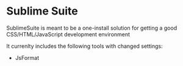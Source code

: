 Sublime Suite
=============

SublimeSuite is meant to be a one-install solution for getting a good CSS/HTML/JavaScript development environment

It currenlty includes the following tools with changed settings:
* JsFormat
